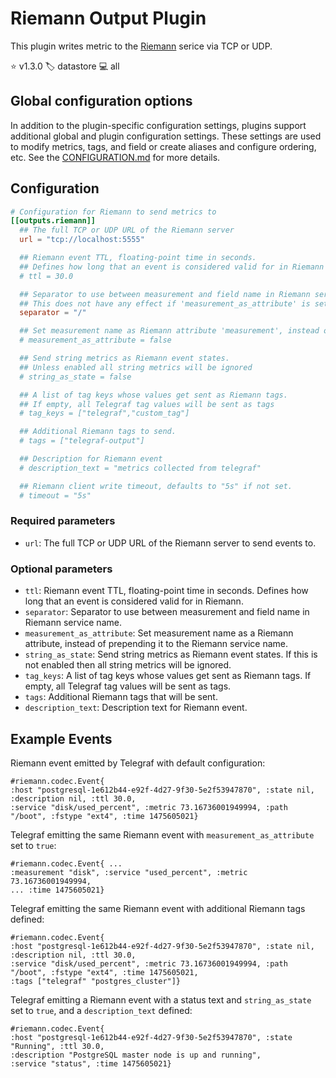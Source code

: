 # Riemann Output Plugin

This plugin writes metric to the [Riemann][riemann] serice via TCP or UDP.

⭐ v1.3.0
🏷️ datastore
💻 all

[riemann]: http://riemann.io

## Global configuration options <!-- @/docs/includes/plugin_config.md -->

In addition to the plugin-specific configuration settings, plugins support
additional global and plugin configuration settings. These settings are used to
modify metrics, tags, and field or create aliases and configure ordering, etc.
See the [CONFIGURATION.md][CONFIGURATION.md] for more details.

[CONFIGURATION.md]: ../../../docs/CONFIGURATION.md#plugins

## Configuration

```toml @sample.conf
# Configuration for Riemann to send metrics to
[[outputs.riemann]]
  ## The full TCP or UDP URL of the Riemann server
  url = "tcp://localhost:5555"

  ## Riemann event TTL, floating-point time in seconds.
  ## Defines how long that an event is considered valid for in Riemann
  # ttl = 30.0

  ## Separator to use between measurement and field name in Riemann service name
  ## This does not have any effect if 'measurement_as_attribute' is set to 'true'
  separator = "/"

  ## Set measurement name as Riemann attribute 'measurement', instead of prepending it to the Riemann service name
  # measurement_as_attribute = false

  ## Send string metrics as Riemann event states.
  ## Unless enabled all string metrics will be ignored
  # string_as_state = false

  ## A list of tag keys whose values get sent as Riemann tags.
  ## If empty, all Telegraf tag values will be sent as tags
  # tag_keys = ["telegraf","custom_tag"]

  ## Additional Riemann tags to send.
  # tags = ["telegraf-output"]

  ## Description for Riemann event
  # description_text = "metrics collected from telegraf"

  ## Riemann client write timeout, defaults to "5s" if not set.
  # timeout = "5s"
```

### Required parameters

* `url`: The full TCP or UDP URL of the Riemann server to send events to.

### Optional parameters

* `ttl`: Riemann event TTL, floating-point time in seconds. Defines how long
  that an event is considered valid for in Riemann.
* `separator`: Separator to use between measurement and field name in Riemann
  service name.
* `measurement_as_attribute`: Set measurement name as a Riemann attribute,
  instead of prepending it to the Riemann service name.
* `string_as_state`: Send string metrics as Riemann event states. If this is not
  enabled then all string metrics will be ignored.
* `tag_keys`: A list of tag keys whose values get sent as Riemann tags. If
  empty, all Telegraf tag values will be sent as tags.
* `tags`: Additional Riemann tags that will be sent.
* `description_text`: Description text for Riemann event.

## Example Events

Riemann event emitted by Telegraf with default configuration:

```text
#riemann.codec.Event{
:host "postgresql-1e612b44-e92f-4d27-9f30-5e2f53947870", :state nil, :description nil, :ttl 30.0,
:service "disk/used_percent", :metric 73.16736001949994, :path "/boot", :fstype "ext4", :time 1475605021}
```

Telegraf emitting the same Riemann event with `measurement_as_attribute` set to
`true`:

```text
#riemann.codec.Event{ ...
:measurement "disk", :service "used_percent", :metric 73.16736001949994,
... :time 1475605021}
```

Telegraf emitting the same Riemann event with additional Riemann tags defined:

```text
#riemann.codec.Event{
:host "postgresql-1e612b44-e92f-4d27-9f30-5e2f53947870", :state nil, :description nil, :ttl 30.0,
:service "disk/used_percent", :metric 73.16736001949994, :path "/boot", :fstype "ext4", :time 1475605021,
:tags ["telegraf" "postgres_cluster"]}
```

Telegraf emitting a Riemann event with a status text and `string_as_state` set
to `true`, and a `description_text` defined:

```text
#riemann.codec.Event{
:host "postgresql-1e612b44-e92f-4d27-9f30-5e2f53947870", :state "Running", :ttl 30.0,
:description "PostgreSQL master node is up and running",
:service "status", :time 1475605021}
```
